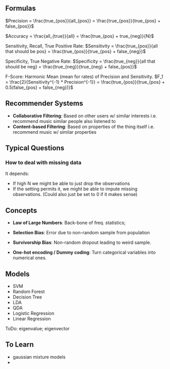 ## Formulas
$Precision = \frac{true_{pos}}{all_{pos}} = \frac{true_{pos}}{true_{pos} + false_{pos}}$

$Accuracy = \frac{all_{true}}{all} = \frac{true_{pos} + true_{neg}}{N}$

Sensitivity, Recall, True Positive Rate: $Sensitivity = \frac{true_{pos}}{all that should be pos} = \frac{true_{pos}}{true_{pos} + false_{neg}}$

Specificity, True Negative Rate: $Specificity = \frac{true_{neg}}{all that should be neg} = \frac{true_{neg}}{true_{neg} + false_{pos}}$

F-Score: Harmonic Mean (mean for rates) of Precision and Sensitivity. $F_1 = \frac{2}{Sensitivity^{-1} * Precision^{-1}} = \frac{true_{pos}}{true_{pos} + 0.5(false_{pos} + false_{neg})}$

## Recommender Systems
- **Collaborative Filtering**: Based on other users w/ similar interests i.e. recommend music similar people also listened to
- **Content-based Filtering**: Based on properties of the thing itself i.e. recommend music w/ similar properties

## Typical Questions

### How to deal with missing data
It depends:
- If high N we might be able to just drop the observations
- If the setting permits it, we might be able to impute missing observations. (Could also just be set to 0 if it makes sense)

## Concepts
- **Law of Large Numbers**: Back-bone of freq. statistics; 
- **Selection Bias**: Error due to non-random sample from population
- **Survivorship Bias**: Non-random dropout leading to weird sample.

- **One-hot encoding / Dummy coding**: Turn categorical variables into numerical ones.

## Models
- SVM
- Random Forest
- Decision Tree
- LDA
- QDA
- Logistic Regression
- Linear Regression


ToDo:
eigenvalue; eigenvector

## To Learn
- gaussian mixture models
- 